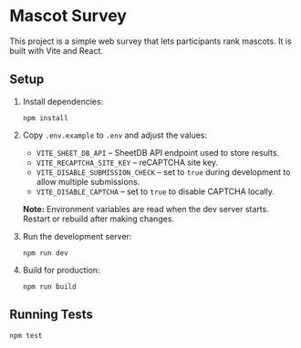 # Mascot Survey

This project is a simple web survey that lets participants rank mascots. It is built with Vite and React.

## Setup

1. Install dependencies:
   ```
   npm install
   ```
2. Copy `.env.example` to `.env` and adjust the values:
   - `VITE_SHEET_DB_API` – SheetDB API endpoint used to store results.
   - `VITE_RECAPTCHA_SITE_KEY` – reCAPTCHA site key.
   - `VITE_DISABLE_SUBMISSION_CHECK` – set to `true` during development to allow multiple submissions.
   - `VITE_DISABLE_CAPTCHA` – set to `true` to disable CAPTCHA locally.

   **Note:** Environment variables are read when the dev server starts. Restart or rebuild after making changes.

3. Run the development server:
   ```
   npm run dev
   ```

4. Build for production:
   ```
   npm run build
   ```

## Running Tests

```
npm test
```
